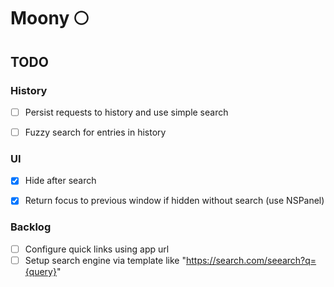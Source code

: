 # Moony 🌕

## TODO

### History
- [ ] Persist requests to history and use simple search
- [ ] Fuzzy search for entries in history


### UI
- [x] Hide after search
- [x] Return focus to previous window if hidden without search (use NSPanel)


### Backlog
- [ ] Configure quick links using app url
- [ ] Setup search engine via template like "https://search.com/seearch?q={query}"
